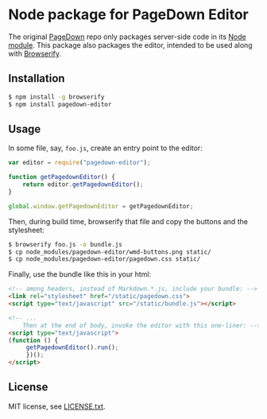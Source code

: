 # Node package for PageDown Editor

The original [PageDown](http://code.google.com/p/pagedown/) repo only packages
server-side code in its [Node module](https://www.npmjs.org/package/pagedown).
This package also packages the editor, intended to be used along with
[Browserify](http://browserify.org/).

## Installation

``` sh
$ npm install -g browserify
$ npm install pagedown-editor
```

## Usage

In some file, say, `foo.js`, create an entry point to the editor:

``` js
var editor = require("pagedown-editor");

function getPagedownEditor() {
    return editor.getPagedownEditor();
}

global.window.getPagedownEditor = getPagedownEditor;
```

Then, during build time, browserify that file and copy the buttons and the
stylesheet:

``` sh
$ browserify foo.js -o bundle.js
$ cp node_modules/pagedown-editor/wmd-buttons.png static/
$ cp node_modules/pagedown-editor/pagedown.css static/
```

Finally, use the bundle like this in your html:

``` html
<!-- among headers, instead of Markdown.*.js, include your bundle: -->
<link rel="stylesheet" href="/static/pagedown.css">
<script type="text/javascript" src="/static/bundle.js"></script>

<!-- ...
    Then at the end of body, invoke the editor with this one-liner: -->
<script type="text/javascript">
(function () {
     getPagedownEditor().run();
     })();
</script>
```

## License

MIT license, see [LICENSE.txt](LICENSE.txt).
